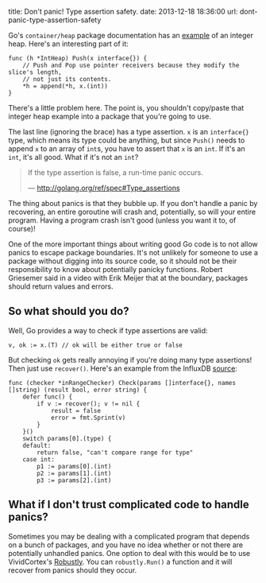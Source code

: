 title: Don't panic! Type assertion safety.
date: 2013-12-18 18:36:00
url: dont-panic-type-assertion-safety

Go's `container/heap` package documentation has an [example](http://golang.org/pkg/container/heap/#example__intHeap) of an integer heap. Here's an interesting part of it:

	func (h *IntHeap) Push(x interface{}) {
		// Push and Pop use pointer receivers because they modify the slice's length,
		// not just its contents.
		*h = append(*h, x.(int))
	}

There's a little problem here. The point is, you shouldn't copy/paste that integer heap example into a package that you're going to use.

The last line (ignoring the brace) has a type assertion. `x` is an `interface{}` type, which means its type could be anything, but since `Push()` needs to append `x` to an array of `int`s, you have to assert that `x` is an `int`. If it's an `int`, it's all good. What if it's not an `int`?

> If the type assertion is false, a run-time panic occurs.
>
> — http://golang.org/ref/spec#Type_assertions

The thing about panics is that they bubble up. If you don't handle a panic by recovering, an entire goroutine will crash and, potentially, so will your entire program. Having a program crash isn't good (unless you want it to, of course)!

One of the more important things about writing good Go code is to not allow panics to escape package boundaries. It's not unlikely for someone to use a package without digging into its source code, so it should not be their responsibility to know about potentially panicky functions. Robert Griesemer said in a video with Erik Meijer that at the boundary, packages should return values and errors.

So what should you do?
----
Well, Go provides a way to check if type assertions are valid:

	v, ok := x.(T) // ok will be either true or false

But checking `ok` gets really annoying if you're doing many type assertions! Then just use `recover()`. Here's an example from the InfluxDB [source](https://github.com/influxdb/influxdb/blob/13c978abb1a25f56c89f6772e8056af97b91cb89/src/checkers/checkers.go#L16-L28):

	func (checker *inRangeChecker) Check(params []interface{}, names []string) (result bool, error string) {
		defer func() {
			if v := recover(); v != nil {
				result = false
				error = fmt.Sprint(v)
			}
		}()
		switch params[0].(type) {
		default:
			return false, "can't compare range for type"
		case int:
			p1 := params[0].(int)
			p2 := params[1].(int)
			p3 := params[2].(int)

What if I don't trust complicated code to handle panics?
-----
Sometimes you may be dealing with a complicated program that depends on a bunch of packages, and you have no idea whether or not there are potentially unhandled panics. One option to deal with this would be to use VividCortex's [Robustly](https://github.com/VividCortex/robustly). You can `robustly.Run()` a function and it will recover from panics should they occur.

